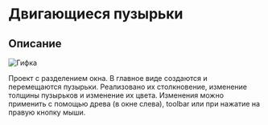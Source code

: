 # Двигающиеся пузырьки

## Описание
![Гифка](/img/video.gif)

Проект с разделением окна. В главное виде создаются и перемещаются пузырьки. Реализовано их столкновение, изменение толщины пузырьков и изменение их цвета. Изменения можно применить с помощью древа (в окне слева), toolbar или при нажатие на правую кнопку мыши.
